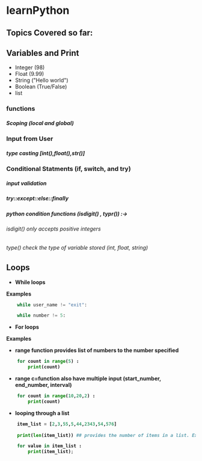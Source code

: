 # learnPython

## Topics Covered so far:
## Variables and Print

<ul>
	<li>Integer (98)</li>
	<li>Float (9.99)</li>
	<li>String ("Hello world")</li>
	<li>Boolean (True/False)</li>
	<li>list</li>
</ul>

### functions
##### Scoping (local and global)
### Input from User 
##### type casting [int(),float(),str()]
### Conditional Statments (if, switch, and try)
##### input validation
##### try::except::else::finally
##### python condition functions (isdigit() , typr()) :->
###### isdigit() only accepts positive integers
###### type() check the type of variable stored (int, float, string)
## Loops
<ul>
	<li><b>While loops</b></li>
</ul>

__Examples__

```python
	while user_name != "exit":
```

```python 
	while number != 5:
```
<ul>
	<li><b>For loops<b/></li>
</ul>

__Examples__

* range function provides list of numbers to the number specified

```python
	for count in range(5) :
		print(count)
```
* range c=function also have multiple input (start_number, end_number, interval)

```python
	for count in range(10,20,2) :
		print(count)
```

* looping through a list 

```python
	item_list = [2,3,55,5,44,2343,54,576]
	
	print(len(item_list)) ## provides the number of items in a list. Example above :- output : n-1

	for value in item_list :
		print(item_list);


